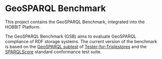 # GeoSPARQL Benchmark

This project contains the GeoSPARQL Benchmark, integrated into the HOBBIT Platform.

The GeoSPARQL Benchmark (GSB) aims to evaluate GeoSPARQL compliance of RDF storage systems. The current version of the benchmark is based on the [GeoSPARQL subtest](https://github.com/BorderCloud/TFT-tests/tree/master/geosparql) of [Tester-for-Triplestores](https://github.com/BorderCloud/TFT) and the [SPARQLScore](http://sparqlscore.com/) standard conformance test suite.
